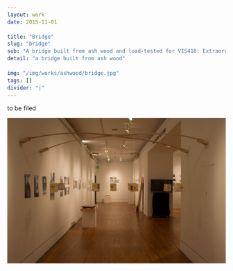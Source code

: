 ```yaml
---
layout: work
date: 2015-11-01

title: "Bridge"
slug: "bridge"
sub: "A bridge built from ash wood and load-tested for VIS418: Extraordinary Processes"
detail: "a bridge built from ash wood"

img: "/img/works/ashwood/bridge.jpg"
tags: []
divider: "|"
---
```


to be filed

![Bridge](/img/works/ashwood/bridge.jpg)
